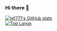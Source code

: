 ### Hi there 👋

<!--
**jef771/jef771** is a ✨ _special_ ✨ repository because its `README.md` (this file) appears on your GitHub profile.

Here are some ideas to get you started:

- 🔭 I’m currently working on ...
- 🌱 I’m currently learning ...
- 👯 I’m looking to collaborate on ...
- 🤔 I’m looking for help with ...
- 💬 Ask me about ...
- 📫 How to reach me: ...
- 😄 Pronouns: ...
- ⚡ Fun fact: ...
-->


[![jef771's GitHub stats](https://github-readme-stats.vercel.app/api?username=jef771)](https://github.com/jef771/github-readme-stats)
<br>
[![Top Langs](https://github-readme-stats.vercel.app/api/top-langs/?username=jef771&langs_count=8)](https://github.com/jef771/github-readme-stats)

